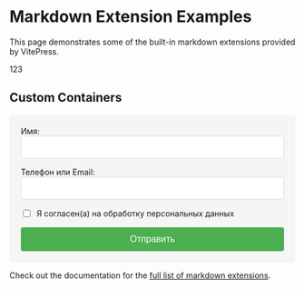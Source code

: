 # Markdown Extension Examples

This page demonstrates some of the built-in markdown extensions provided by VitePress.

123

## Custom Containers

<form id="myForm" class="custom-form">
  <div class="form-group">
    <label for="field1">Имя:</label>
    <input type="text" id="field1" name="name" class="form-input" required>
  </div>
  
  <div class="form-group">
    <label for="field2">Телефон или Email:</label>
    <input type="text" id="field2" name="contact" class="form-input" required>
  </div>
  
  <div class="form-group checkbox-group">
    <input type="checkbox" id="consent" name="consent" required>
    <label for="consent">Я согласен(а) на обработку персональных данных</label>
  </div>
  
  <button type="submit" class="submit-btn">
    Отправить
  </button>
</form>

<div id="successMessage" class="success-message" style="display: none;">
  ✅ Заявка успешно отправлена!
</div>

<style>
.custom-form {
  max-width: 500px;
  margin: 0;
  padding: 20px;
  background-color: #f5f5f5;
  border-radius: 5px;
}

.form-group {
  margin-bottom: 15px;
}

.form-input {
  width: 100%;
  padding: 10px;
  box-sizing: border-box;
  border: 1px solid #ddd;
  border-radius: 4px;
  font-size: 16px;
}

.checkbox-group {
  display: flex;
  align-items: center;
  gap: 8px;
}

.checkbox-group input {
  width: auto;
}

.submit-btn {
  background-color: #4CAF50;
  color: white;
  padding: 12px 20px;
  border: none;
  border-radius: 4px;
  cursor: pointer;
  font-size: 16px;
  width: 100%;
}

.submit-btn:hover {
  background-color: #45a049;
}

.success-message {
  margin-top: 15px;
  padding: 10px;
  background-color: #e6f7e6;
  border: 1px solid #a5d6a7;
  border-radius: 4px;
  color: #2e7d32;
  font-weight: bold;
}
</style>

<script>
// Проверяем, что код выполняется в браузере (а не при SSR)
if (typeof window !== 'undefined') {
  document.addEventListener('DOMContentLoaded', function() {
    const form = document.getElementById('myForm');
    const successMessage = document.getElementById('successMessage');

    if (form && successMessage) {
      form.addEventListener('submit', function(e) {
        e.preventDefault();
        
        // Здесь можно добавить fetch-запрос на сервер
        // Пример: fetch('/api/submit', { method: 'POST', body: new FormData(form) })
        
        successMessage.style.display = 'block';
        form.reset();
        
        setTimeout(() => {
          successMessage.style.display = 'none';
        }, 5000);
      });
    }
  });
}
</script>

Check out the documentation for the [full list of markdown extensions](https://vitepress.dev/guide/markdown).
